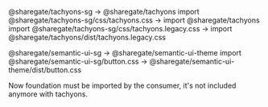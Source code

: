 @sharegate/tachyons-sg -> @sharegate/tachyons
import @sharegate/tachyons-sg/css/tachyons.css -> import @sharegate/tachyons
import @sharegate/tachyons-sg/css/tachyons.legacy.css -> import @sharegate/tachyons/dist/tachyons.legacy.css

@sharegate/semantic-ui-sg -> @sharegate/semantic-ui-theme
import @sharegate/semantic-ui-sg/button.css -> @sharegate/semantic-ui-theme/dist/button.css

Now foundation must be imported by the consumer, it's not included anymore with tachyons.
